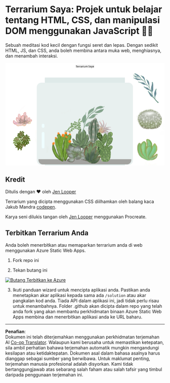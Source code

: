 <!--
CO_OP_TRANSLATOR_METADATA:
{
  "original_hash": "6329fbe8bd936068debd78cca6f09c0a",
  "translation_date": "2025-08-27T22:58:36+00:00",
  "source_file": "3-terrarium/solution/README.md",
  "language_code": "ms"
}
-->
# Terrarium Saya: Projek untuk belajar tentang HTML, CSS, dan manipulasi DOM menggunakan JavaScript 🌵🌱

Sebuah meditasi kod kecil dengan fungsi seret dan lepas. Dengan sedikit HTML, JS, dan CSS, anda boleh membina antara muka web, menghiasnya, dan menambah interaksi.

![terrarium saya](../../../../translated_images/screenshot_gray.0c796099a1f9f25e40aa55ead81f268434c00af30d7092490759945eda63067d.ms.png)

## Kredit

Ditulis dengan ♥️ oleh [Jen Looper](https://www.twitter.com/jenlooper)

Terrarium yang dicipta menggunakan CSS diilhamkan oleh balang kaca Jakub Mandra [codepen](https://codepen.io/Rotarepmi/pen/rjpNZY).

Karya seni dilukis tangan oleh [Jen Looper](http://jenlooper.com) menggunakan Procreate.

## Terbitkan Terrarium Anda

Anda boleh menerbitkan atau memaparkan terrarium anda di web menggunakan Azure Static Web Apps.

1. Fork repo ini

2. Tekan butang ini

[![Butang Terbitkan ke Azure](https://aka.ms/deploytoazurebutton)](https://portal.azure.com/?feature.customportal=false&WT.mc_id=academic-77807-sagibbon#create/Microsoft.StaticApp)

3. Ikuti panduan wizard untuk mencipta aplikasi anda. Pastikan anda menetapkan akar aplikasi kepada sama ada `/solution` atau akar pangkalan kod anda. Tiada API dalam aplikasi ini, jadi tidak perlu risau untuk menambahnya. Folder .github akan dicipta dalam repo yang telah anda fork yang akan membantu perkhidmatan binaan Azure Static Web Apps membina dan menerbitkan aplikasi anda ke URL baharu.

---

**Penafian**:  
Dokumen ini telah diterjemahkan menggunakan perkhidmatan terjemahan AI [Co-op Translator](https://github.com/Azure/co-op-translator). Walaupun kami berusaha untuk memastikan ketepatan, sila ambil perhatian bahawa terjemahan automatik mungkin mengandungi kesilapan atau ketidaktepatan. Dokumen asal dalam bahasa asalnya harus dianggap sebagai sumber yang berwibawa. Untuk maklumat penting, terjemahan manusia profesional adalah disyorkan. Kami tidak bertanggungjawab atas sebarang salah faham atau salah tafsir yang timbul daripada penggunaan terjemahan ini.